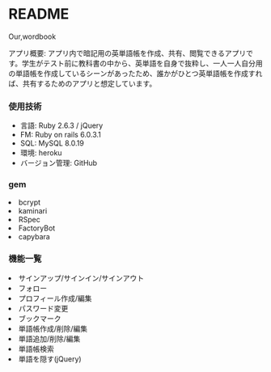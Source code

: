 # README

Our,wordbook

アプリ概要: アプリ内で暗記用の英単語帳を作成、共有、閲覧できるアプリです。学生がテスト前に教科書の中から、英単語を自身で抜粋し、一人一人自分用の単語帳を作成しているシーンがあったため、誰かがひとつ英単語帳を作成すれば、共有するためのアプリと想定しています。

### 使用技術
<ul>
<li>言語: Ruby 2.6.3 / jQuery</li>
<li>FM: Ruby on rails 6.0.3.1</li>
<li>SQL: MySQL 8.0.19</li>
<li>環境: heroku</li>
<li>バージョン管理: GitHub</li>
</ul>

### gem
<li>bcrypt</li>
<li>kaminari</li>
<li>RSpec</li>
<li>FactoryBot</li>
<li>capybara</li>

### 機能一覧
<li>サインアップ/サインイン/サインアウト</li>
<li>フォロー</li>
<li>プロフィール作成/編集</li>
<li>パスワード変更</li>
<li>ブックマーク</li>
<li>単語帳作成/削除/編集</li>
<li>単語追加/削除/編集</li>
<li>単語帳検索</li>
<li>単語を隠す(jQuery)</li>
